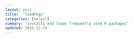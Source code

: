 ```yaml
---
layout: post
title:  "loadPkgs"
categories: [helper]
summary: "installs and loads frequently used R packages"
updated: 2016-12-28
---
```

